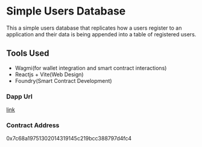 # Simple Users Database

This a simple users database that replicates how a users register to an application and their data is being appended into a table of registered users.

## Tools Used

- Wagmi(for wallet integration and smart contract interactions)
- Reactjs + Vite(Web Design)
- Foundry(Smart Contract Development)

### Dapp Url

[link](https://vercel.com/joshaw-k/users-db)

### Contract Address

0x7c68a19751302014319145c219bcc388797d4fc4
